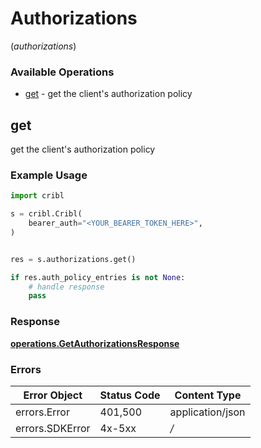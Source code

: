 # Authorizations
(*authorizations*)

### Available Operations

* [get](#get) - get the client's authorization policy

## get

get the client's authorization policy

### Example Usage

```python
import cribl

s = cribl.Cribl(
    bearer_auth="<YOUR_BEARER_TOKEN_HERE>",
)


res = s.authorizations.get()

if res.auth_policy_entries is not None:
    # handle response
    pass

```


### Response

**[operations.GetAuthorizationsResponse](../../models/operations/getauthorizationsresponse.md)**
### Errors

| Error Object     | Status Code      | Content Type     |
| ---------------- | ---------------- | ---------------- |
| errors.Error     | 401,500          | application/json |
| errors.SDKError  | 4x-5xx           | */*              |
